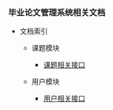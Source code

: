 ### 毕业论文管理系统相关文档

- 文档索引

    - 课题模块
        - [课题相关接口](./课题模块/课题相关接口.md)

    - 用户模块
        - [用户相关接口](./用户模块/用户相关接口.md)
    
 